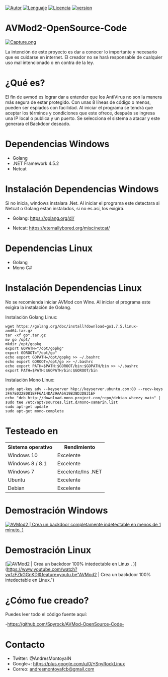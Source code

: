[![Autor](https://img.shields.io/badge/Autor-Andr%C3%A9s%20Montoya-blue.svg)]()
[![Lenguaje](https://img.shields.io/badge/C%23-2017-yellow.svg)]()
[![Licencia](https://img.shields.io/badge/Licencia-GPL--3.0-green.svg)]()
[![version](https://img.shields.io/badge/Version-2.0-red.svg)]()
# AVMod2-OpenSource-Code

[![Capture.png](https://s30.postimg.org/rheiywz5d/Capture.png)](https://postimg.org/image/clfzrbnql/)

La intención de este proyecto es dar a conocer lo importante y necesario que es cuidarse en internet. El creador no se hará responsable de cualquier uso mal intencionado o en contra de la ley.

# ¿Qué es?

El fin de avmod es lograr dar a entender que los AntiVirus no son la manera más segura de estar protegido. Con unas 8 líneas de código o menos, pueden ser espiados con facilidad. Al iniciar el programa se tendrá que aceptar los términos y condiciones que este ofrece, después se ingresa una IP local o publica y un puerto. Se selecciona el sistema a atacar y este generara el Backdoor deseado.

# Dependencias Windows

- Golang
- .NET Framework 4.5.2
- Netcat

# Instalación Dependencias Windows

Si no inicia, windows instalara .Net. Al iniciar el programa este detectara si Netcat o Golang estan instalados, si no es así, los exigirá.

- Golang: https://golang.org/dl/

- Netcat: https://eternallybored.org/misc/netcat/

# Dependencias Linux

- Golang
- Mono C#

# Instalación Dependencias Linux

No se recomienda iniciar AVMod con Wine. Al iniciar el programa este exigira la instalación de Golang.

Instalación Golang Linux:

    wget https://golang.org/doc/install?download=go1.7.5.linux-amd64.tar.gz
    tar -xf go*.tar.gz
    mv go /opt/
    mkdir /opt/gopkg 
    export GOPATH="/opt/gopkg" 
    export GOROOT="/opt/go"
    echo export GOPATH=/opt/gopkg >> ~/.bashrc 
    echo export GOROOT=/opt/go >> ~/.bashrc 
    echo export PATH=$PATH:$GOROOT/bin:$GOPATH/bin >> ~/.bashrc
    export PATH=$PATH:$GOPATH/bin:$GOROOT/bin

Instalación Mono Linux:

    sudo apt-key adv --keyserver hkp://keyserver.ubuntu.com:80 --recv-keys 3FA7E0328081BFF6A14DA29AA6A19B38D3D831EF
    echo "deb http://download.mono-project.com/repo/debian wheezy main" | sudo tee /etc/apt/sources.list.d/mono-xamarin.list
    sudo apt-get update
    sudo apt-get mono-complete

# Testeado en 

<table>
    <tr>
        <th>Sistema operativo</th>
        <th> Rendimiento </th>
    </tr>
    <tr>
        <td>Windows 10</td>
        <td> Excelente </td>
    </tr>
    <tr>
        <td>Windows 8 / 8.1</td>
        <td> Excelente</td>
    </tr>
    <tr>
        <td>Windows 7</td>
        <td> Excelente/Ins .NET </td>
    </tr>
    <tr>
        <td>Ubuntu</td>
        <td> Excelente </td>
    </tr>
    <tr>
        <td>Debian</td>
        <td> Excelente </td>
    </tr>
</table>

# Demostración Windows

[![AVMod2 | Crea un backdoor completamente indetectable en menos de 1 minuto. )](https://s29.postimg.org/e2brrl4iv/Capture.png)](https://www.youtube.com/watch?v=r2AZSEqbFpQ&feature=youtu.be "AVMod2 | Crea un backdoor completamente indetectable en menos de 1 minuto.")

# Demostración Linux

[![AVMod2 | Crea un backdoor 100% intedectable en Linux . )](http://i68.tinypic.com/t0rb4w.png)](https://www.youtube.com/watch?v=fzFZkGGnKDI&feature=youtu.be"AVMod2 | Crea un backdoor 100% intedectable en Linux.")

# ¿Cómo fue creado?

Puedes leer todo el código fuente aquí:

-https://github.com/Spyrock/AVMod-OpenSource-Code-

# Contacto

- Twitter: @AndresMontoyaIN
- Google+: https://plus.google.com/u/0/+SpyRockLinux
- Correo: andresmontoyafcb@gmail.com
